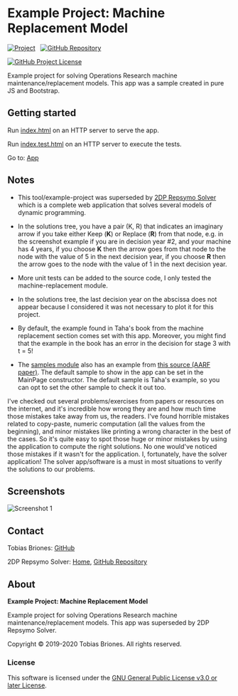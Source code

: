 # Example Project: Machine Replacement Model

[![Project](https://raw.githubusercontent.com/tobiasbriones/ep-machine-replacement-model/static/badge.svg)](https://dev.mathsoftware.engineer/ep-machine-replacement-model/)
&nbsp;
[![GitHub Repository](https://raw.githubusercontent.com/tobiasbriones/static/main/gh-badge.svg)](https://github.com/tobiasbriones/ep-machine-replacement-model)

[![GitHub Project License](https://img.shields.io/github/license/tobiasbriones/ep-machine-replacement-model.svg?style=flat-square)](https://github.com/tobiasbriones/ep-machine-replacement-model/blob/main/LICENSE)

Example project for solving Operations Research machine maintenance/replacement models. This app was
a sample created in pure JS and Bootstrap.

## Getting started

Run [index.html](./src/index.html) on an HTTP server to serve the app.

Run [index.test.html](./src/index.test.html) on an HTTP server to execute the tests.

Go to: [App](https://machine-replacement-model.ep.dev.mathsoftware.engineer)

## Notes

- This tool/example-project was superseded
  by [2DP Repsymo Solver](https://github.com/tobiasbriones/2dp-repsymo-solver)
  which is a complete web application that solves several models of dynamic programming.

- In the solutions tree, you have a pair (K, R) that indicates an imaginary arrow if you take either
  Keep (**K**) or Replace (**R**) from that node, e.g. in the screenshot example if you are in
  decision year #2, and your machine has 4 years, if you choose **K** then the arrow goes from that
  node to the node with the value of 5 in the next decision year, if you choose **R** then the arrow
  goes to the node with the value of 1 in the next decision year.

- More unit tests can be added to the source code, I only tested the machine-replacement module.

- In the solutions tree, the last decision year on the abscissa does not appear because I considered
  it was not necessary to plot it for this project.

- By default, the example found in Taha's book from the machine replacement section comes set with
  this app. Moreover, you might find that the example in the book has an error in the decision for
  stage 3 with t = 5!

- The [samples module](./src/js/machine-replacement-samples.mjs) also has an example from 
  [this source (AARF paper)](https://www.mbsresearch.com/files/journals/2017/July/_current_2017_Aug_BIJuMqzmjVgbate.pdf).
  The default sample to show in the app can be set in the MainPage constructor. The default sample
  is Taha's example, so you can opt to set the other sample to check it out too.

I've checked out several problems/exercises from papers or resources on the internet, and it's
incredible how wrong they are and how much time those mistakes take away from us, the readers. I've
found horrible mistakes related to copy-paste, numeric computation (all the values from the
beginning), and minor mistakes like printing a wrong character in the best of the cases. So it's
quite easy to spot those huge or minor mistakes by using the application to compute the right
solutions. No one would've noticed those mistakes if it wasn't for the application. I, fortunately,
have the solver application! The solver app/software is a must in most situations to verify the
solutions to our problems.

## Screenshots

![Screenshot 1](https://github.com/tobiasbriones/ep-machine-replacement-model/releases/download/v1.0.0/screenshot-1.png)

## Contact

Tobias Briones: [GitHub](https://github.com/tobiasbriones)

2DP Repsymo Solver: [Home](https://repsymo.com),
[GitHub Repository](https://github.com/repsymo/2dp-repsymo-solver)

## About

**Example Project: Machine Replacement Model**

Example project for solving Operations Research machine maintenance/replacement models. This app was
superseded by 2DP Repsymo Solver.

Copyright © 2019-2020 Tobias Briones. All rights reserved.

### License

This software is licensed under the [GNU General Public License v3.0 or later License](./LICENSE).
